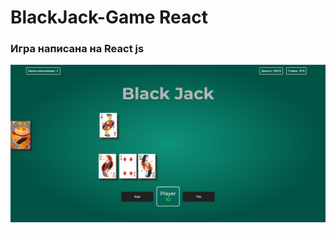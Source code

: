 # BlackJack-Game React
### Игра написана на React js
![Иллюстрация к проекту](https://github.com/pioner92/BlackJack-Game-link/blob/master/blackJacj_img.png)
